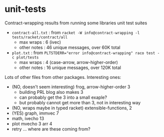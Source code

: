unit-tests
===

Contract-wrapping results from running some libraries unit test suites

- `contract-all.txt` : from `racket -W info@contract-wrapping -l tests/racket/contract/all`
  - max wraps : 6 (ivec)
  - other notes : 46 unique messages, over 60K total
- `plot.txt` : from `PLTSTDERR="error info@contract-wrapping" raco test -c plot/tests`
  - max wraps : 4 (case-arrow, arrow-higher-order)
  - other notes : 16 unique messages, over 120K total


Lots of other files from other packages. Interesting ones:
- (NO, doesn't seem interesting) frog, arrow-higher-order 3
  - building PRL blog also makes 3
  - can probably get the 3 into a small exaple?
  - but probably cannot get more than 3, not in interesting way
- (NO, wraps maybe in typed racket) extensible-functions, 2
- (YES) graph, immvec 7
- math, ivecho 13
- plot mvecho 3  arr 4
- retry ... where are these coming from?
